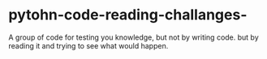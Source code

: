 # pytohn-code-reading-challanges-
A group of code for testing you knowledge, but not by writing code. but by reading it and trying to see what would happen.
